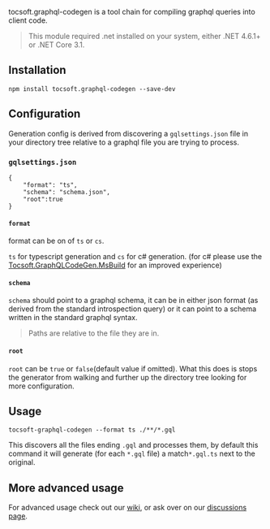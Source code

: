 ﻿
tocsoft.graphql-codegen is a tool chain for compiling graphql queries into client code.

> This module required .net installed on your system, either .NET 4.6.1+ or .NET Core 3.1.

## Installation

    npm install tocsoft.graphql-codegen --save-dev

## Configuration

Generation config is derived from discovering a `gqlsettings.json` file in your directory tree relative to a graphql file you are trying to process.

### `gqlsettings.json`
    {
        "format": "ts",
        "schema": "schema.json",
        "root":true
    }
#### `format`
format can be on of `ts` or `cs`.

`ts` for typescript generation and `cs` for c# generation. (for c# please use the [Tocsoft.GraphQLCodeGen.MsBuild](https://www.nuget.org/packages/Tocsoft.GraphQLCodeGen.MsBuild/) for an improved experience)

#### `schema`

`schema` should point to a graphql schema, it can be in either json format (as derived from the standard introspection query) or it can point to a schema written in the standard graphql syntax.

> Paths are relative to the file they are in.

#### `root`

`root` can be `true` or `false`(default value if omitted). What this does is stops the generator from walking and further up the directory tree looking for more configuration.

## Usage

    tocsoft-graphql-codegen --format ts ./**/*.gql

This discovers all the files ending `.gql` and processes them, by default this command it will generate (for each `*.gql` file) a match`*.gql.ts` next to the original. 

## More advanced usage

For advanced usage check out our [wiki](https://github.com/tocsoft/GraphQLCodeGen/wiki), or ask over on our [discussions page](https://github.com/tocsoft/GraphQLCodeGen/discussions).